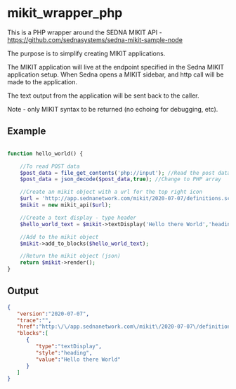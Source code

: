 # mikit_wrapper_php
This is a PHP wrapper around the SEDNA MIKIT API - https://github.com/sednasystems/sedna-mikit-sample-node

The purpose is to simplify creating MIKIT applications.

The MIKIT application will live at the endpoint specified in the Sedna MIKIT application setup. When Sedna opens a MIKIT sidebar, and http call will be made to the application.

The text output from the application will be sent back to the caller.

Note - only MIKIT syntax to be returned (no echoing for debugging, etc).

Example
-------
```php

function hello_world() {

	//To read POST data
	$post_data = file_get_contents('php://input'); //Read the post data
	$post_data = json_decode($post_data,true); //Change to PHP array

	//Create an mikit object with a url for the top right icon
	$url = 'http://app.sednanetwork.com/mikit/2020-07-07/definitions.schema.json';
	$mikit = new mikit_api($url);

	//Create a text display - type header
	$hello_world_text = $mikit->textDisplay('Hello there World','heading');

	//Add to the mikit object
	$mikit->add_to_blocks($hello_world_text);

	//Return the mikit object (json)
	return $mikit->render();
}
```

Output
------
```json
{
   "version":"2020-07-07",
   "trace":"",
   "href":"http:\/\/app.sednanetwork.com\/mikit\/2020-07-07\/definitions.schema.json",
   "blocks":[
      {
         "type":"textDisplay",
         "style":"heading",
         "value":"Hello there World"
      }
   ]
}
```
